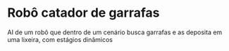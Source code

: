 # Robô catador de garrafas
AI de um robô que dentro de um cenário busca garrafas e as deposita em uma lixeira, com estágios dinâmicos
